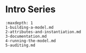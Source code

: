# Intro Series

```{toctree}
:maxdepth: 1
1-building-a-model.md
2-attributes-and-instantiation.md
3-documentation.md
4-running-the-model.md
5-auditing.md
```
